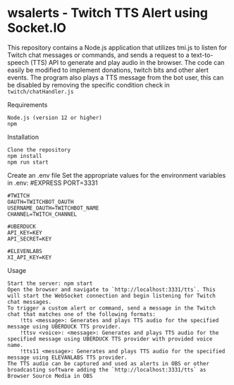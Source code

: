 # wsalerts - Twitch TTS Alert using Socket.IO

This repository contains a Node.js application that utilizes tmi.js to listen for Twitch chat messages or commands, and sends a request to a text-to-speech (TTS) API to generate and play audio in the browser.
The code can easily be modified to implement donations, twitch bits and other alert events. The program also plays a TTS message from the bot user, this can be disabled by removing the specific condition check in `twitch/chatHandler.js`


Requirements

    Node.js (version 12 or higher)
    npm

Installation

    Clone the repository
    npm install
    npm run start
    
Create an .env file
    Set the appropriate values for the environment variables in .env:
    #EXPRESS
    PORT=3331

    #TWITCH
    OAUTH=TWITCHBOT_OAUTH
    USERNAME_OAUTH=TWITCHBOT_NAME
    CHANNEL=TWITCH_CHANNEL

    #UBERDUCK
    API_KEY=KEY
    API_SECRET=KEY

    #ELEVENLABS
    XI_API_KEY=KEY
    
Usage

    Start the server: npm start
    Open the browser and navigate to `http://localhost:3331/tts`. This will start the WebSocket connection and begin listening for Twitch chat messages.
    To trigger a custom alert or command, send a message in the Twitch chat that matches one of the following formats:
        !tts <message>: Generates and plays TTS audio for the specified message using UBERDUCK TTS provider.
        !ttsv <voice>: <message>: Generates and plays TTS audio for the specified message using UBERDUCK TTS provider with provided voice name.
        !tts11 <message>: Generates and plays TTS audio for the specified message using ELEVANLABS TTS provider.
    The TTS audio can be captured and used as alerts in OBS or other broadcasting software adding the `http://localhost:3331/tts` as Browser Source Media in OBS
 
